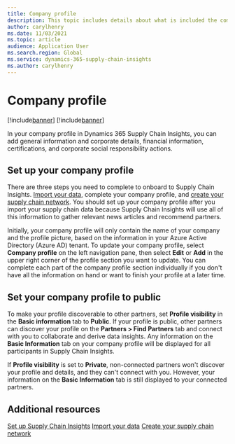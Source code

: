 ```yaml
---
title: Company profile
description: This topic includes details about what is included the company profile in Supply Chain Insights and the purpose of company profiles.
author: carylhenry
ms.date: 11/03/2021
ms.topic: article
audience: Application User
ms.search.region: Global
ms.service: dynamics-365-supply-chain-insights
ms.author: carylhenry
---
```


# Company profile

[!include[banner](includes/banner.md)]
[!include[banner](includes/preview-banner.md)]

In your company profile in Dynamics 365 Supply Chain Insights, you can add general information and corporate details, financial information, certifications, and corporate social responsibility actions.  

## Set up your company profile

There are three steps you need to complete to onboard to Supply Chain Insights. [Import your data](ingestion.md), complete your company profile, and [create your supply chain network](partners.md). You should set up your company profile after you import your supply chain data because Supply Chain Insights will use all of this information to gather relevant news articles and recommend partners. 

Initially, your company profile will only contain the name of your company and the profile picture, based on the information in your Azure Active Directory (Azure AD) tenant. To update your company profile, select **Company profile** on the left navigation pane, then select **Edit** or **Add** in the upper right corner of the profile section you want to update. You can complete each part of the company profile section individually if you don't have all the information on hand or want to finish your profile at a later time. 

## Set your company profile to public

To make your profile discoverable to other partners, set **Profile visibility** in the **Basic information** tab to **Public**. If your profile is public, other partners can discover your profile on the **Partners > Find Partners** tab and connect with you to collaborate and derive data insights. Any information on the **Basic Information** tab on your company profile will be displayed for all participants in Supply Chain Insights. 

If **Profile visibility** is set to **Private**, non-connected partners won't discover your profile and details, and they can't connect with you. However, your information on the **Basic Information** tab is still displayed to your connected partners.

## Additional resources

[Set up Supply Chain Insights](set-up.md)
[Import your data](ingestion.md)
[Create your supply chain network](partners.md)
